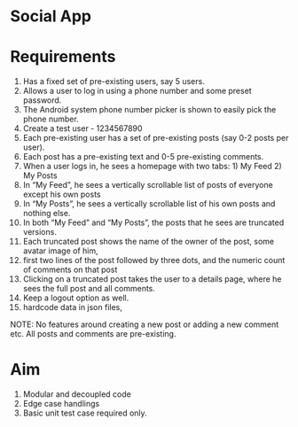 # Social App

# Requirements
1. Has a fixed set of pre-existing users, say 5 users.
2. Allows a user to log in using a phone number and some preset password. 
3. The Android system phone number picker is shown to easily pick the phone number.
4. Create a  test user - 1234567890
5. Each pre-existing user has a set of pre-existing posts (say 0-2 posts per user).
6. Each post has a pre-existing text and 0-5 pre-existing comments.
7. When a user logs in, he sees a homepage with two tabs: 1) My Feed 2) My Posts
8. In “My Feed”, he sees a vertically scrollable list of posts of everyone except his own posts
9. In “My Posts”, he sees a vertically scrollable list of his own posts and nothing else.
10. In both “My Feed” and “My Posts”, the posts that he sees are truncated versions. 
11. Each truncated post shows the name of the owner of the post, some avatar image of him,
12. first two lines of the post followed by three dots, and the numeric count of comments on that post
13. Clicking on a truncated post takes the user to a details page, where he sees the full post and all comments. 
14. Keep a logout option as well.
15. hardcode data in json files, 

NOTE: No features around creating a new post or adding a new comment etc. 
All posts and comments are pre-existing.

# Aim
1. Modular and decoupled code
2. Edge case handlings
3. Basic unit test case required only.
